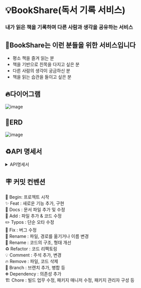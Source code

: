 # 💡BookShare(독서 기록 서비스)
### 내가 읽은 책을 기록하며 다른 사람과 생각을 공유하는 서비스<br>



## 📝BookShare는 이런 분들을 위한 서비스입니다

- 평소 책을 즐겨 읽는 분
- 책을 기반으로 친목을 다지고 싶은 분
- 다른 사람의 생각이 궁금하신 분
- 책을 읽는 습관을 들이고 싶은 분


## 🔥다이어그램

![image](https://github.com/user-attachments/assets/208a356e-19c8-47c7-8179-fe24b82c083f)



## 🎨ERD

![image](https://github.com/user-attachments/assets/6ad76d28-04a1-4a41-83ce-6beef2270915)


## ♻️API 명세서

<details> 
<summary>API명세서
</summary>
## 사용자
![image](https://github.com/user-attachments/assets/0bea9f87-f041-434f-b718-af38d9502ae0)


## 이미지 파일
![image](https://github.com/user-attachments/assets/67e71c50-9022-45e2-be34-66983d3c7d90)


## 댓글

![image](https://github.com/user-attachments/assets/5857345d-6422-42e9-a827-df113f9ffbd1)

## 친구관리

![image](https://github.com/user-attachments/assets/a95edf29-8f51-4dfc-81eb-6d7427701dc4)





</details>













## 🪧 커밋 컨벤션
🎉 Begin: 프로젝트 시작 <br>
✨ Feat : 새로운 기능 추가, 구현<br>
📝 Docs : 문서 파일 추가 및 수정<br>
🔧 Add :  파일 추가 & 코드 수정<br>
✏️ Typos : 단순 오타 수정<br>
🐛 Fix : 버그 수정<br>
🚚 Rename : 파일, 경로를 옮기거나 이름 변경<br>
🎨 Rename : 코드의 구조, 형태 개선<br>
♻️ Refactor : 코드 리팩토링<br>
💡 Comment : 주석 추가, 변경<br>
🔥 Remove : 파일, 코드 삭제<br>
🔀 Branch : 브랜치 추가, 병합 등<br>
➕ Dependency : 의존성 추가<br>
🏗️ Chore : 빌드 업무 수정, 패키지 매니저 수정, 패키지 관리자 구성 등

